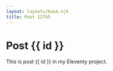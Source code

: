 ```yaml
---
layout: layouts/base.njk
title: Post 12765
---
```


# Post {{ id }}

This is post {{ id }} in my Eleventy project.
